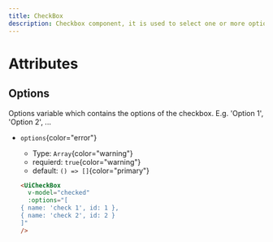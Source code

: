 ```yaml
---
title: CheckBox
description: Checkbox component, it is used to select one or more options from a set of options.
---
```


# Attributes

## Options

Options variable which contains the options of the checkbox. E.g. 'Option 1', 'Option 2', ...

- `options`{color="error"}

  - Type: `Array`{color="warning"}
  - requierd: `true`{color="warning"}
  - default: `() => []`{color="primary"}

  ```html
  <UiCheckBox
    v-model="checked"
    :options="[
  { name: 'check 1', id: 1 },
  { name: 'check 2', id: 2 }
  ]"
  />
  ```
